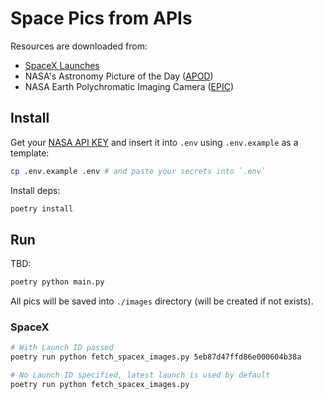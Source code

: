 # Space Pics from APIs
Resources are downloaded from:

- [SpaceX Launches](https://github.com/r-spacex/SpaceX-API)
- NASA's Astronomy Picture of the Day ([APOD](https://api.nasa.gov/#apod))
- NASA Earth Polychromatic Imaging Camera ([EPIC](https://api.nasa.gov/#epic))

## Install
Get your [NASA API KEY](https://api.nasa.gov/#signUp) and insert it into `.env` using `.env.example` as a template:

```sh
cp .env.example .env # and paste your secrets into `.env`
```

Install deps:

```sh
poetry install
```

## Run
TBD:

```sh
poetry python main.py
```

All pics will be saved into `./images` directory (will be created if not exists).

### SpaceX
```sh
# With Launch ID passed
poetry run python fetch_spacex_images.py 5eb87d47ffd86e000604b38a

# No Launch ID specified, latest launch is used by default
poetry run python fetch_spacex_images.py
```
